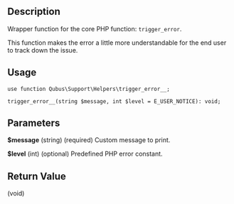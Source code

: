 Description
-----------

Wrapper function for the core PHP function: `trigger_error`.

This function makes the error a little more understandable for the end user to track down the issue.

Usage
-----

    use function Qubus\Support\Helpers\trigger_error__;
    
    trigger_error__(string $message, int $level = E_USER_NOTICE): void;

Parameters
----------

**$message** (string) (required) Custom message to print.

**$level** (int) (optional) Predefined PHP error constant.

Return Value
------------

(void)